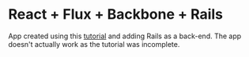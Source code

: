 # React + Flux + Backbone + Rails

App created using this [tutorial](https://www.toptal.com/front-end/simple-data-flow-in-react-applications-using-flux-and-backbone) and adding Rails as a back-end. The app doesn't actually work as the tutorial was incomplete.
